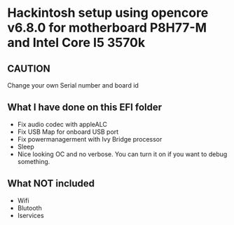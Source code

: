 # Hackintosh setup using opencore v6.8.0 for motherboard P8H77-M and Intel Core I5 3570k

## CAUTION
Change your own Serial number and board id

## What I have done on this EFI folder
- Fix audio codec with appleALC
- Fix USB Map for onboard USB port
- Fix powermanagerment with Ivy Bridge processor
- Sleep
- Nice looking OC and no verbose. You can turn it on if you want to debug something.

## What NOT included
- Wifi
- Blutooth
- Iservices